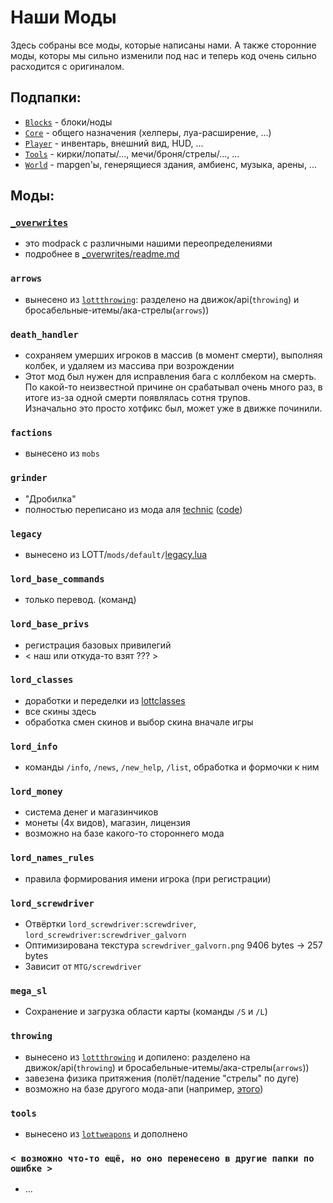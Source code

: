Наши Моды
=========

Здесь собраны все моды, которые написаны нами. А также сторонние моды, которы мы сильно изменили
под нас и теперь код очень сильно расходится с оригиналом.

Подпапки:
---------
 - [`Blocks`](Blocks/readme.md) - блоки/ноды
 - [`Core`](Core/readme.md) - общего назначения (хелперы, луа-расширение, ...)
 - [`Player`](Player/readme.md) - инвентарь, внешний вид, HUD, ...
 - [`Tools`](Tools/readme.md) - кирки/лопаты/..., мечи/броня/стрелы/..., ...
 - [`World`](World/readme.md) - mapgen'ы, генерящиеся здания, амбиенс, музыка, арены, ...


Моды:
-----

### [`_overwrites`](_overwrites/readme.md)
 - это modpack с различными нашими переопределениями
 - подробнее в [_overwrites/readme.md](_overwrites/readme.md)

### `arrows`
 - вынесено из [`lottthrowing`]((https://github.com/minetest-LOTR/Lord-of-the-Test/tree/master/mods/lottthrowing)): разделено на движок/api(`throwing`) и бросабельные-итемы/ака-стрелы(`arrows`))

### `death_handler`
 - сохраняем умерших игроков в массив (в момент смерти), выполняя колбек, и удаляем из массива при возрождении
 - Этот мод был нужен для исправления бага с коллбеком на смерть.  
   По какой-то неизвестной причине он срабатывал очень много раз, в итоге из-за одной смерти появлялась сотня трупов.  
   Изначально это просто хотфикс был, может уже в движке починили.

### `factions`
 - вынесено из `mobs`

### `grinder`
 - "Дробилка"
 - полностью переписано из мода аля [technic](https://content.minetest.net/packages/RealBadAngel/technic/)
   ([code](https://github.com/minetest-mods/technic))

### `legacy`
 - вынесено из LOTT/`mods/default/`[legacy.lua](https://github.com/minetest-LOTR/Lord-of-the-Test/blob/master/mods/default/legacy.lua)

### `lord_base_commands`
 - только перевод. (команд)

### `lord_base_privs`
 - регистрация базовых привилегий
 - < наш или откуда-то взят ??? >

### `lord_classes`
 - доработки и переделки из [lottclasses](https://github.com/minetest-LOTR/Lord-of-the-Test/tree/master/mods/lottclasses)
 - все скины здесь
 - обработка смен скинов и выбор скина вначале игры

### `lord_info`
 - команды `/info`, `/news`, `/new_help`, `/list`, обработка и формочки к ним

### `lord_money`
 - система денег и магазинчиков
 - монеты (4х видов), магазин, лицензия
 - возможно на базе какого-то стороннего мода

### `lord_names_rules`
 - правила формирования имени игрока (при регистрации)

### `lord_screwdriver`
 - Отвёртки `lord_screwdriver:screwdriver`, `lord_screwdriver:screwdriver_galvorn`
 - Оптимизирована текстура `screwdriver_galvorn.png` 9406 bytes -> 257 bytes
 - Зависит от `MTG/screwdriver`

### `mega_sl`
 - Сохранение и загрузка области карты (команды `/S` и `/L`)

### `throwing`
 - вынесено из [`lottthrowing`](https://github.com/minetest-LOTR/Lord-of-the-Test/tree/master/mods/lottthrowing) и допилено: разделено на движок/api(`throwing`) и бросабельные-итемы/ака-стрелы(`arrows`))
 - завезена физика притяжения (полёт/падение "стрелы" по дуге)
 - возможно на базе другого мода-апи (например, [этого](https://github.com/minetest-mods/throwing))

### `tools`
 - вынесено из [`lottweapons`](https://github.com/minetest-LOTR/Lord-of-the-Test/tree/master/mods/lottweapons) и дополнено

### `< возможно что-то ещё, но оно перенесено в другие папки по ошибке >`
 - ...
